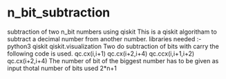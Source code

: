 # n_bit_subtraction
subtraction of two n_bit numbers using qiskit
This is a qiskit algoritham to subtract a decimal number from another number.
libraries needed :-
  python3
  qiskit 
  qiskit.visualization
Two do subtraction of bits with carry the following code is used.
    qc.cx(i,i+1)
    qc.cx(i+2,i+4)
    qc.ccx(i,i+1,i+2)
    qc.cx(i+2,i+4)
The number of bit of the biggest number has to be given as input
thotal number of bits used 2*n+1
